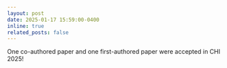 ```yaml
---
layout: post
date: 2025-01-17 15:59:00-0400
inline: true
related_posts: false
---
```


One co-authored paper and one first-authored paper were accepted in CHI 2025!